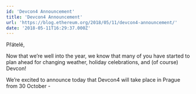 ```yaml
---
id: 'Devcon4 Announcement'
title: 'Devcon4 Announcement'
url: 'https://blog.ethereum.org/2018/05/11/devcon4-announcement/'
date: '2018-05-11T16:29:37.000Z'
---
```

Přátelé,

Now that we’re well into the year, we know that many of you have started to plan ahead for changing weather, holiday celebrations, and (of course) Devcon!

We’re excited to announce today that Devcon4 will take place in Prague from 30 October -